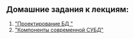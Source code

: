 ## Домашние задания к лекциям:
1) ["Проектирование БД "](Homework_1)
2) ["Компоненты современной СУБД"](Homework_2)